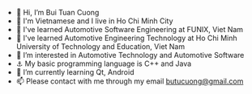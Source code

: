 - 👋 Hi, I’m Bui Tuan Cuong
- 🧑 I'm Vietnamese and I live in Ho Chi Minh City
- 📖 I've learned Automotive Software Engineering at FUNIX, Viet Nam
- 📖 I've learned Automotive Engineering Technology at Ho Chi Minh University of Technology and Education, Viet Nam
- 👀 I’m interested in Automotive Technology and Automotive Software 
- ⚓ My basic programming language is C++ and Java
- 🌱 I’m currently learning Qt, Android
- 📫 Please contact with me through my email butucuong@gmail.com
<!---
butucuong/butucuong is a ✨ special ✨ repository because its `README.md` (this file) appears on your GitHub profile.
You can click the Preview link to take a look at your changes.
--->
